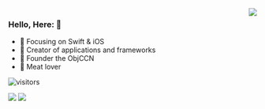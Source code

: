 <img align="right" src="https://github-readme-stats.vercel.app/api?username=Dlerk&show_icons=true&icon_color=CE1D2D&text_color=718096&bg_color=ffffff&hide_title=true" />

### Hello, Here: 👋

- :orange_book: Focusing on Swift & iOS
- :hammer: Creator of applications and frameworks
- :ram: Founder the ObjCCN
- :meat_on_bone: Meat lover


![visitors](https://visitor-badge.glitch.me/badge?page_id=Dlerk.Dlerk&left_color=green&right_color=red)

![](https://raw.githubusercontent.com/Dlerk/github-stats/master/generated/overview.svg#gh-dark-mode-only)
![](https://raw.githubusercontent.com/Dlerk/github-stats/master/generated/overview.svg#gh-light-mode-only)




<!--
**Dlerk/Dlerk** is a ✨ _special_ ✨ repository because its `README.md` (this file) appears on your GitHub profile.

Here are some ideas to get you started:

- 🔭 I’m currently working on ...
- 🌱 I’m currently learning ...
- 👯 I’m looking to collaborate on ...
- 🤔 I’m looking for help with ...
- 💬 Ask me about ...
- 📫 How to reach me: ...
- 😄 Pronouns: ...
- ⚡ Fun fact: ...
-->
